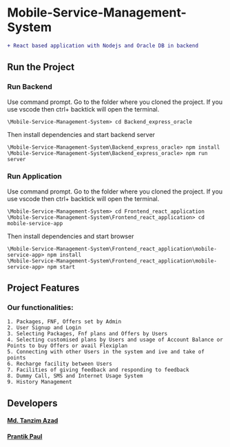 # Mobile-Service-Management-System

```diff
+ React based application with Nodejs and Oracle DB in backend
```

## **Run the Project**

### **Run Backend**

Use command prompt. Go to the folder where you cloned the project.
If you use vscode then ctrl+ backtick will open the terminal.

```
\Mobile-Service-Management-System> cd Backend_express_oracle

```

Then install dependencies and start backend server

```
\Mobile-Service-Management-System\Backend_express_oracle> npm install
\Mobile-Service-Management-System\Backend_express_oracle> npm run server

```

### **Run Application**

Use command prompt. Go to the folder where you cloned the project.
If you use vscode then ctrl+ backtick will open the terminal.

```
\Mobile-Service-Management-System> cd Frontend_react_application
\Mobile-Service-Management-System\Frontend_react_application> cd mobile-service-app

```

Then install dependencies and start browser

```
\Mobile-Service-Management-System\Frontend_react_application\mobile-service-app> npm install
\Mobile-Service-Management-System\Frontend_react_application\mobile-service-app> npm start

```

## **Project Features**

### Our functionalities:

```
1. Packages, FNF, Offers set by Admin
2. User Signup and Login
3. Selecting Packages, Fnf plans and Offers by Users
4. Selecting customised plans by Users and usage of Account Balance or Points to buy Offers or avail Flexiplan
5. Connecting with other Users in the system and ive and take of points
6. Recharge facility between Users
7. Facilities of giving feedback and responding to feedback
8. Dummy Call, SMS and Internet Usage System
9. History Management

```

## **Developers**
#### [Md. Tanzim Azad](https://github.com/TanzimAzadNishan)
#### [Prantik Paul](https://github.com/prantik-paul-99)
